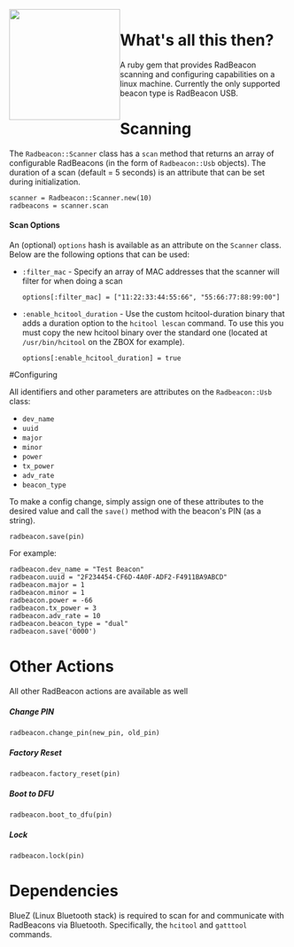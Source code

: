 <img src="http://i.imgur.com/gI6paLj.jpg" style="float:left" height="200">

# What's all this then?

A ruby gem that provides RadBeacon scanning and configuring capabilities on a linux machine.  Currently the only supported beacon type is RadBeacon USB.  

# Scanning

The `Radbeacon::Scanner` class has a `scan` method that returns an array of configurable RadBeacons (in the form of `Radbeacon::Usb` objects).  The duration of a scan (default = 5 seconds) is an attribute that can be set during initialization.  

```
scanner = Radbeacon::Scanner.new(10)
radbeacons = scanner.scan
```

#### Scan Options

An (optional) `options` hash is available as an attribute on the `Scanner` class.  Below are the following options that can be used:

- `:filter_mac` - Specify an array of MAC addresses that the scanner will filter for when doing a scan

  ```
  options[:filter_mac] = ["11:22:33:44:55:66", "55:66:77:88:99:00"]
  ```

- `:enable_hcitool_duration` - Use the custom hcitool-duration binary that adds a duration option to the `hcitool lescan` command.  To use this you must copy the new hcitool binary over the standard one (located at `/usr/bin/hcitool` on the ZBOX for example).

  ```
  options[:enable_hcitool_duration] = true
  ```

#Configuring

All identifiers and other parameters are attributes on the `Radbeacon::Usb` class:

- `dev_name`
- `uuid`
- `major`
- `minor`
- `power`
- `tx_power`
- `adv_rate`
- `beacon_type`

To make a config change, simply assign one of these attributes to the desired value and call the `save()` method with the beacon's PIN (as a string).

```
radbeacon.save(pin)
```

For example:

```
radbeacon.dev_name = "Test Beacon"
radbeacon.uuid = "2F234454-CF6D-4A0F-ADF2-F4911BA9ABCD"
radbeacon.major = 1
radbeacon.minor = 1
radbeacon.power = -66
radbeacon.tx_power = 3
radbeacon.adv_rate = 10
radbeacon.beacon_type = "dual"
radbeacon.save('0000')
```

# Other Actions

All other RadBeacon actions are available as well

##### Change PIN
```
radbeacon.change_pin(new_pin, old_pin)
```

##### Factory Reset
```
radbeacon.factory_reset(pin)
```

##### Boot to DFU
```
radbeacon.boot_to_dfu(pin)
```

##### Lock
```
radbeacon.lock(pin)
```

# Dependencies

BlueZ (Linux Bluetooth stack) is required to scan for and communicate with RadBeacons via Bluetooth.  Specifically, the `hcitool` and `gatttool` commands.
